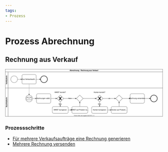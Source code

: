 ```yaml
---
tags:
- Prozess
---
```

# Prozess Abrechnung

## Rechnung aus Verkauf

![Prozess Abrechnung Standard](assets/Prozess%20Abrechnung%20Rechnung%20aus%20Verkauf.svg)

### Prozessschritte

* [Für mehrere Verkaufsaufträge eine Rechnung generieren](Verkäufe.md#Für%20mehrere%20Verkaufsaufträge%20eine%20Rechnung%20generieren)
* [Mehrere Rechnung versenden](Finanzen.md#Mehrere%20Rechnung%20versenden)